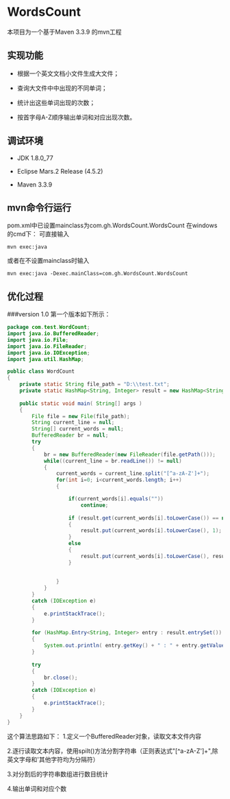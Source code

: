 WordsCount
===================================
本项目为一个基于Maven 3.3.9  的mvn工程

实现功能
-----------------------------------
* 根据一个英文文档小文件生成大文件；   

* 查询大文件中中出现的不同单词；   

* 统计出这些单词出现的次数；   

* 按首字母A-Z顺序输出单词和对应出现次数。

调试环境
-----------------------------------
* JDK 1.8.0_77  

* Eclipse Mars.2 Release (4.5.2)   

* Maven 3.3.9  

mvn命令行运行
-----------------------------------
pom.xml中已设置mainclass为com.gh.WordsCount.WordsCount
在windows的cmd下：
可直接输入
```
mvn exec:java
```
或者在不设置mainclass时输入
```
mvn exec:java -Dexec.mainClass=com.gh.WordsCount.WordsCount
```
优化过程
-----------------------------------
###version 1.0
第一个版本如下所示：
```Java
package com.test.WordCount;
import java.io.BufferedReader;
import java.io.File;
import java.io.FileReader;
import java.io.IOException;
import java.util.HashMap;

public class WordCount 
{
	private static String file_path = "D:\\test.txt";
	private static HashMap<String, Integer> result = new HashMap<String, Integer>();
	
    public static void main( String[] args )
    {
    	File file = new File(file_path);
    	String current_line = null;
    	String[] current_words = null;
    	BufferedReader br = null;
    	try 
    	{
    		br = new BufferedReader(new FileReader(file.getPath()));
			while((current_line = br.readLine()) != null)
			{
				current_words = current_line.split("[^a-zA-Z']+");
				for(int i=0; i<current_words.length; i++)
				{		

					if(current_words[i].equals(""))
						continue;			
					
				    if (result.get(current_words[i].toLowerCase()) == null)
	                {
				    	result.put(current_words[i].toLowerCase(), 1);
	                }
				    else
	                {
	                	result.put(current_words[i].toLowerCase(), result.get(current_words[i])+1);
	                }
	             				
					
				}
			}
    	}
    	catch (IOException e) 
    	{
            e.printStackTrace();
        }
    	
    	for (HashMap.Entry<String, Integer> entry : result.entrySet()) 
    	{
    		System.out.println( entry.getKey() + " : " + entry.getValue());
    	}
    	
    	try 
    	{
			br.close();
		} 
    	catch (IOException e) 
    	{
			e.printStackTrace();
		}
    }
}
```
这个算法思路如下：
1.定义一个BufferedReader对象，读取文本文件内容  

2.逐行读取文本内容，使用spilt()方法分割字符串（正则表达式"[^a-zA-Z']+",除英文字母和'其他字符均为分隔符）   
 
3.对分割后的字符串数组进行数目统计    

4.输出单词和对应个数


